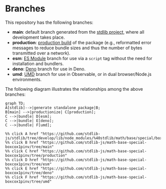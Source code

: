 <!--

@license Apache-2.0

Copyright (c) 2022 The Stdlib Authors.

Licensed under the Apache License, Version 2.0 (the "License");
you may not use this file except in compliance with the License.
You may obtain a copy of the License at

    http://www.apache.org/licenses/LICENSE-2.0

Unless required by applicable law or agreed to in writing, software
distributed under the License is distributed on an "AS IS" BASIS,
WITHOUT WARRANTIES OR CONDITIONS OF ANY KIND, either express or implied.
See the License for the specific language governing permissions and
limitations under the License.

-->

# Branches

This repository has the following branches:

-   **main**: default branch generated from the [stdlib project][stdlib-url], where all development takes place.
-   **production**: [production build][production-url] of the package (e.g., reformatted error messages to reduce bundle sizes and thus the number of bytes transmitted over a network).
-   **esm**: [ES Module][esm-url] branch for use via a `script` tag without the need for installation and bundlers.
-   **deno**: [Deno][deno-url] branch for use in Deno.
-   **umd**: [UMD][umd-url] branch for use in Observable, or in dual browser/Node.js environments.

The following diagram illustrates the relationships among the above branches:

```mermaid
graph TD;
A[stdlib]-->|generate standalone package|B;
B[main] -->|productionize| C[production];
C -->|bundle| D[esm];
C -->|bundle| E[deno];
C -->|bundle| F[umd];

%% click A href "https://github.com/stdlib-js/stdlib/tree/develop/lib/node_modules/%40stdlib/math/base/special/boxcox1pinv"
%% click B href "https://github.com/stdlib-js/math-base-special-boxcox1pinv/tree/main"
%% click C href "https://github.com/stdlib-js/math-base-special-boxcox1pinv/tree/production"
%% click D href "https://github.com/stdlib-js/math-base-special-boxcox1pinv/tree/esm"
%% click E href "https://github.com/stdlib-js/math-base-special-boxcox1pinv/tree/deno"
%% click F href "https://github.com/stdlib-js/math-base-special-boxcox1pinv/tree/umd"
```

[stdlib-url]: https://github.com/stdlib-js/stdlib/tree/develop/lib/node_modules/%40stdlib/math/base/special/boxcox1pinv
[production-url]: https://github.com/stdlib-js/math-base-special-boxcox1pinv/tree/production
[deno-url]: https://github.com/stdlib-js/math-base-special-boxcox1pinv/tree/deno
[umd-url]: https://github.com/stdlib-js/math-base-special-boxcox1pinv/tree/umd
[esm-url]: https://github.com/stdlib-js/math-base-special-boxcox1pinv/tree/esm